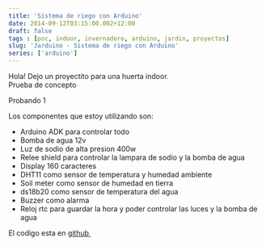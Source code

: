 ```yaml
---
title: 'Sistema de riego con Arduino'
date: 2014-09-12T03:15:00.002+12:00
draft: false
tags : [poc, indoor, invernadero, arduino, jardin, proyectos]
slug: 'Jarduino - Sistema de riego con Arduino'
series: ['arduino']
---
```


Hola! Dejo un proyectito para una huerta indoor.  
Prueba de concepto  
  

Probando 1

  

  
  
  

  

Los componentes que estoy utilizando son:

*   Arduino ADK para controlar todo
*   Bomba de agua 12v
*   Luz de sodio de alta presion 400w
*   Relee shield para controlar la lampara de sodio y la bomba de agua
*   Display 160 caracteres
*   DHT11 como sensor de temperatura y humedad ambiente
*   Soil meter como sensor de humedad en tierra
*   ds18b20 como sensor de temperatura del agua
*   Buzzer como alarma
*   Reloj rtc para guardar la hora y poder controlar las luces y la bomba de agua

  
El codigo esta en [github ](https://github.com/cristian04/jardinArduino)